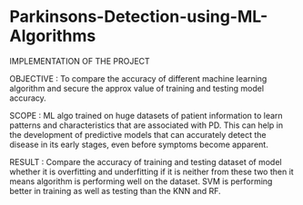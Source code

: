 # Parkinsons-Detection-using-ML-Algorithms

IMPLEMENTATION OF THE PROJECT

OBJECTIVE : To compare the accuracy of different 
machine learning algorithm and secure the approx value of 
training and testing model accuracy.

SCOPE : ML algo trained on huge datasets of patient 
information to learn patterns and characteristics that are 
associated with PD. This can help in the development of 
predictive models that can accurately detect the disease in 
its early stages, even before symptoms become apparent.

RESULT : Compare the accuracy of training and testing 
dataset of model whether it is overfitting and underfitting 
if it is neither from these two then it means algorithm is 
performing well on the dataset. SVM is performing better 
in training as well as testing than the KNN and RF.
